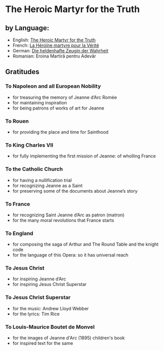 # The Heroic Martyr for the Truth

## by Language:
- English: [The Heroic Martyr for the Truth](TheHeroicMartyrfortheTruth.md)
- French: [La Héroïne martyre pour la Vérité](Fr-TheHeroicMartyrfortheTruth.md)
- German: [Die heldenhafte Zeugin der Wahrheit](md/De-TheHeroicMartyrfortheTruth.md)
- Romanian: Eroina Martiră pentru Adevăr
  

## Gratitudes

### To Napoleon and all European Nobility
- for treasuring the memory of Jeanne d’Arc Romée
- for maintaining inspiration
- for being patrons of works of art for Jeanne
### To Rouen
- for providing the place and time for Sainthood
### To King Charles VII
- for fully implementing the first mission of Jeanne: of wholling France
### To the Catholic Church
- for having a nullification trial
- for recognizing Jeanne as a Saint
- for preserving some of the documents about Jeanne’s story
### To France
- for recognizing Saint Jeanne d’Arc as patron (matron)
- for the many moral revolutions that France starts
### To England
- for composing the saga of Arthur and The Round Table and the knight code
- for the language of this Opera: so it has universal reach
### To Jesus Christ
- for inspiring Jeanne d’Arc
- for inspiring Jesus Christ Superstar
### To Jesus Christ Superstar
- for the music: Andrew Lloyd Webber
- for the lyrics: Tim Rice
### To Louis-Maurice Boutet de Monvel
- for the images of Jeanne d'Arc (1895) children's book
- for inspired text for the same
